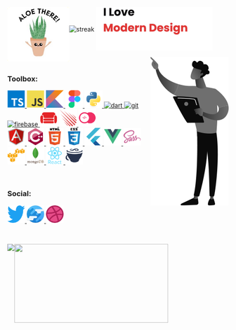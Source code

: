 <p>
  <img align="left" alt="contact" src="assets/images/welcome-rounded.png" width="141" height="125" />
  <img align="center" alt="streak" 
       src="https://github-readme-streak-stats.herokuapp.com/?user=albertcodes&hide_border=true&stroke=ffffff00&background=ffffff&ring=fe3f40&fire=fe3f40&currStreakLabel=fe3f40" 
       width="390" height="125" />
  <img align="center" alt="gif" src="assets/images/i-love-rounded.gif" width="265" height="100" />
</p>
<img align="right" alt="contact" src="assets/images/contact-decoration.png" />
<br>
<h3 align="left">Toolbox:</h3>
<p align="left">
  <a href="https://www.typescriptlang.org/" target="_blank">
    <img src="https://raw.githubusercontent.com/devicons/devicon/master/icons/typescript/typescript-original.svg"
      alt="typescript" width="40" height="40" />
  </a>
  <a href="https://developer.mozilla.org/en-US/docs/Web/JavaScript" target="_blank">
    <img src="https://raw.githubusercontent.com/devicons/devicon/master/icons/javascript/javascript-original.svg"
      alt="javascript" width="40" height="40" />
  </a>
  <a href="https://kotlinlang.org/" target="_blank">
    <img src="https://raw.githubusercontent.com/devicons/devicon/master/icons/kotlin/kotlin-original.svg" alt="kotlin"
      width="40" height="40" />
  </a>
  <a href="https://www.figma.com/" target="_blank">
    <img src="https://raw.githubusercontent.com/devicons/devicon/master/icons/figma/figma-original.svg" alt="figma"
      width="40" height="40" />
  </a>
  <a href="https://www.python.org/" target="_blank">
    <img src="https://raw.githubusercontent.com/devicons/devicon/master/icons/python/python-original.svg" alt="python"
      width="40" height="40" />
  </a>
  <a href="https://dart.dev" target="_blank">
    <img src="https://www.vectorlogo.zone/logos/dartlang/dartlang-icon.svg" alt="dart" width="40" height="40" />
  </a>
  <a href="https://git-scm.com/" target="_blank">
    <img src="https://www.vectorlogo.zone/logos/git-scm/git-scm-icon.svg" alt="git" width="40" height="40" />
  </a>
  <a href="https://firebase.google.com/" target="_blank"> 
    <img src="https://www.vectorlogo.zone/logos/firebase/firebase-icon.svg" 
      alt="firebase" width="40" height="40"/>
  </a>
  <a href="https://couchdb.apache.org/" target="_blank">
    <img src="https://raw.githubusercontent.com/devicons/devicon/master/icons/couchdb/couchdb-original.svg"
      alt="couchdb" width="40" height="40" />
  </a>
    <a href="https://www.meteor.com/" target="_blank">
    <img src="https://raw.githubusercontent.com/devicons/devicon/master/icons/meteor/meteor-original.svg" alt="meteor" width="40" height="40" />
  </a>
  <a href="https://appwrite.io/" target="_blank">
    <img src="https://raw.githubusercontent.com/devicons/devicon/master/icons/appwrite/appwrite-original.svg"
      alt="appwrite" width="40" height="40" />
  </a><br>
  <a href="https://angular.io/" target="_blank">
    <img src="https://raw.githubusercontent.com/devicons/devicon/master/icons/angularjs/angularjs-original.svg"
      alt="angularjs" width="40" height="40" />
  </a>
  <a href="https://www.cplusplus.com/" target="_blank">
    <img src="https://raw.githubusercontent.com/devicons/devicon/master/icons/cplusplus/cplusplus-original.svg" alt="c++"
      width="40" height="40" />
  </a>
  <a href="https://www.w3.org/html/" target="_blank">
    <img src="https://raw.githubusercontent.com/devicons/devicon/master/icons/html5/html5-original-wordmark.svg"
      alt="html5" width="40" height="40" />
  </a>
  <a href="https://www.w3schools.com/css/" target="_blank">
    <img src="https://raw.githubusercontent.com/devicons/devicon/master/icons/css3/css3-original-wordmark.svg"
      alt="css3" width="40" height="40" />
  </a>
  <a href="https://flutter.dev/" target="_blank">
    <img src="https://raw.githubusercontent.com/devicons/devicon/master/icons/flutter/flutter-original.svg" alt="flutter"
      width="40" height="40" />
  </a>
  <a href="https://vuejs.org/" target="_blank">
    <img src="https://raw.githubusercontent.com/devicons/devicon/master/icons/vuejs/vuejs-original.svg" alt="vue"
      width="40" height="40" />
  </a>
  <a href="https://sass-lang.com" target="_blank">
    <img src="https://raw.githubusercontent.com/devicons/devicon/master/icons/sass/sass-original.svg" alt="sass"
      width="40" height="40" />
  </a>
  <a href="https://aws.amazon.com/" target="_blank">
    <img
      src="https://raw.githubusercontent.com/devicons/devicon/master/icons/amazonwebservices/amazonwebservices-original.svg"
      alt="aws" width="40" height="40" />
  </a>
  <a href="https://www.mongodb.com/" target="_blank"> 
    <img src="https://raw.githubusercontent.com/devicons/devicon/master/icons/mongodb/mongodb-original-wordmark.svg" 
      alt="mongodb" width="40" height="40"/>
  </a>
  <a href="https://reactjs.org/" target="_blank">
    <img src="https://raw.githubusercontent.com/devicons/devicon/master/icons/react/react-original-wordmark.svg"
      alt="react" width="40" height="40" />
  </a>
  <a href="https://coffeescript.org/" target="_blank">
    <img src="https://raw.githubusercontent.com/devicons/devicon/master/icons/coffeescript/coffeescript-original.svg"
      alt="coffeescript" width="40" height="40" />
  </a>
</p><br>
<h3 align="left">Social:</h3>
<p align="left">
  <a href="https://twitter.com/albertcodes_dev" target="blank">
    <img src="https://raw.githubusercontent.com/devicons/devicon/master/icons/twitter/twitter-original.svg"
      alt="twitter" width="40" height="40" />
  </a>
  <a href="https://albertcodes.dev" target="blank">
    <img src="assets/images/world-vector.png" alt="webpage" width="40" height="40" />
  </a>
  <a href="https://dribbble.com/albertcodes" target="blank">
    <img src="assets/images/dribbble.svg" alt="dribble" width="40" height="40" />
  </a>
</p><br>
<p>
  <img align="left" height="180em"
    src="https://github-readme-stats.vercel.app/api?username=albertcodes&custom_title=GitHub Stats:&bg_color=ffffff&show_icons=true&title_color=fe3f40&icon_color=000000&hide_border=true&&count_private=true&include_all_commits=true" />
  <img align="center" height="180em"
    src="https://github-readme-stats.vercel.app/api/top-langs/?username=albertcodes&custom_title=Codebase:&bg_color=ffffff&show_icons=true&title_color=fe3f40&hide_border=true&layout=compact&exclude_repo=sociee&langs_count=10&hide=Common Workflow Language" width="350" />
</p>
